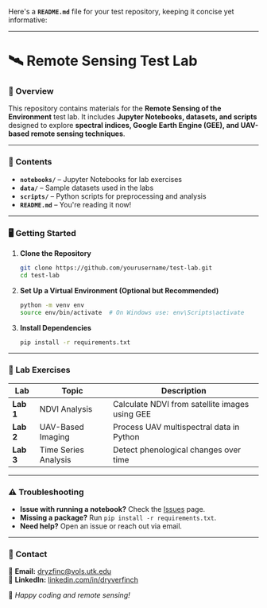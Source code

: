 Here's a **`README.md`** file for your test repository, keeping it concise yet informative:  

---


# 🛰️ Remote Sensing Test Lab  

### 📌 Overview  
This repository contains materials for the **Remote Sensing of the Environment** test lab. It includes **Jupyter Notebooks, datasets, and scripts** designed to explore **spectral indices, Google Earth Engine (GEE), and UAV-based remote sensing techniques**.  

---

### 📂 Contents  
- **`notebooks/`** – Jupyter Notebooks for lab exercises  
- **`data/`** – Sample datasets used in the labs  
- **`scripts/`** – Python scripts for preprocessing and analysis  
- **`README.md`** – You're reading it now!  

---

### 🖥️ Getting Started  
1. **Clone the Repository**  
   ```bash
   git clone https://github.com/yourusername/test-lab.git
   cd test-lab
   ```
2. **Set Up a Virtual Environment (Optional but Recommended)**  
   ```bash
   python -m venv env
   source env/bin/activate  # On Windows use: env\Scripts\activate
   ```
3. **Install Dependencies**  
   ```bash
   pip install -r requirements.txt
   ```

---

### 📜 Lab Exercises  
| Lab | Topic | Description |
|------|------|------------|
| **Lab 1** | NDVI Analysis | Calculate NDVI from satellite images using GEE |
| **Lab 2** | UAV-Based Imaging | Process UAV multispectral data in Python |
| **Lab 3** | Time Series Analysis | Detect phenological changes over time |

---

### ⚠️ Troubleshooting  
- **Issue with running a notebook?** Check the [Issues](https://github.com/yourusername/test-lab/issues) page.  
- **Missing a package?** Run `pip install -r requirements.txt`.  
- **Need help?** Open an issue or reach out via email.  

---

### 📩 Contact  
📧 **Email:** dryzfinc@vols.utk.edu  
🔗 **LinkedIn:** [linkedin.com/in/dryverfinch](https://www.linkedin.com/in/dryverfinch)  

🚀 *Happy coding and remote sensing!*  
```
